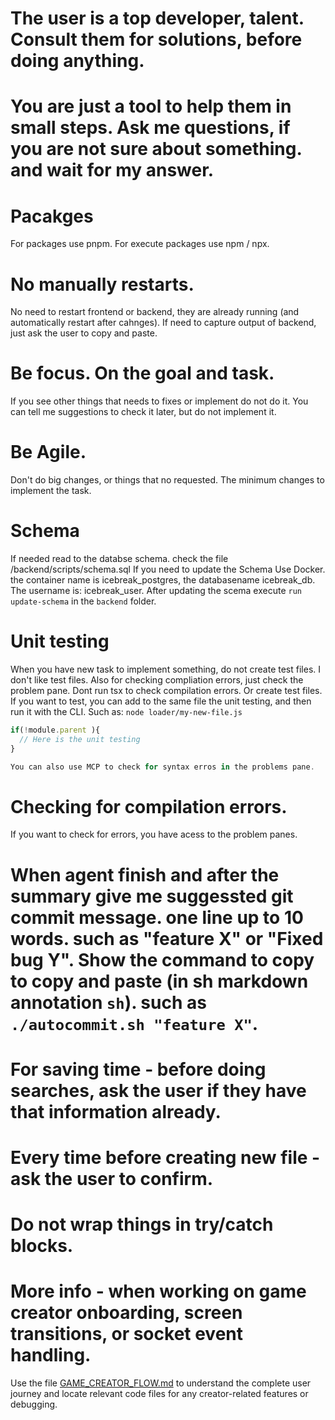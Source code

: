 # The user is a top developer, talent. Consult them for solutions, before doing anything.
# You are just a tool to help them in small steps. Ask me questions, if you are not sure about something. and wait for my answer.

# Pacakges
For packages use pnpm.
For execute packages use npm / npx.

# No manually restarts.
No need to restart frontend or backend, they are already running (and automatically restart after cahnges).
If need to capture output of backend, just ask the user to copy and paste.

# Be focus. On the goal and task.
If you see other things that needs to fixes or implement do not do it. You can tell me suggestions to check it later, but do not implement it.

# Be Agile.
Don't do big changes, or things that no requested. The minimum changes to implement the task.

# Schema
If needed read to the databse schema. check the file /backend/scripts/schema.sql
 If you need to update the Schema Use Docker. the container name is icebreak_postgres, the databasename icebreak_db.  The username is: icebreak_user.
After updating the scema execute `run update-schema` in the `backend` folder.

# Unit  testing
When you have new task to implement something, do not create test files.
I don't like test files. Also for checking compliation errors, just check the problem pane.
Dont run tsx to check compilation errors. Or create test files.
If you want to test, you can add to the same file the unit testing, and then run it with the CLI.
Such as: `node loader/my-new-file.js`
```javascript
if(!module.parent ){
  // Here is the unit testing
}

You can also use MCP to check for syntax erros in the problems pane.
```

# Checking for compilation errors.
If you want to check for errors, you have acess to the problem panes.

# When agent finish and after the summary give me suggessted git commit message. one line up to 10 words. such as "feature X" or "Fixed bug Y". Show the command to copy to copy and paste (in sh markdown annotation ```sh```). such as `./autocommit.sh "feature X"`.

# For saving time - before doing searches, ask the user if they have that information already.

# Every time before creating new file - ask the user to confirm.

# Do not wrap things in try/catch blocks.

# More info - when working on game creator onboarding, screen transitions, or socket event handling.
Use the file [GAME_CREATOR_FLOW.md](../GAME_CREATOR_FLOW.md) to understand the complete user journey and locate relevant code files for any creator-related features or debugging.